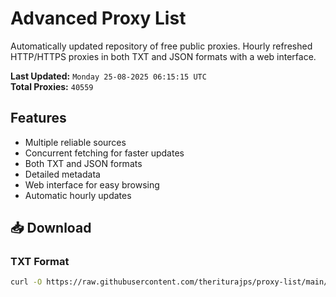 # Advanced Proxy List

Automatically updated repository of free public proxies. Hourly refreshed HTTP/HTTPS proxies in both TXT and JSON formats with a web interface.

**Last Updated:** `Monday 25-08-2025 06:15:15 UTC`  
**Total Proxies:** `40559`

## Features
- Multiple reliable sources
- Concurrent fetching for faster updates
- Both TXT and JSON formats
- Detailed metadata
- Web interface for easy browsing
- Automatic hourly updates

## 📥 Download

### TXT Format
```bash
curl -O https://raw.githubusercontent.com/theriturajps/proxy-list/main/proxies.txt